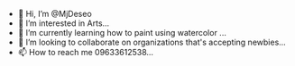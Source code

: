 - 👋 Hi, I’m @MjDeseo
- 👀 I’m interested in Arts...
- 🌱 I’m currently learning how to paint using watercolor ...
- 💞️ I’m looking to collaborate on organizations that's accepting newbies...
- 📫 How to reach me 09633612538...

<!---
MjDeseo/MjDeseo is a ✨ special ✨ repository because its `README.md` (this file) appears on your GitHub profile.
You can click the Preview link to take a look at your changes.
--->
